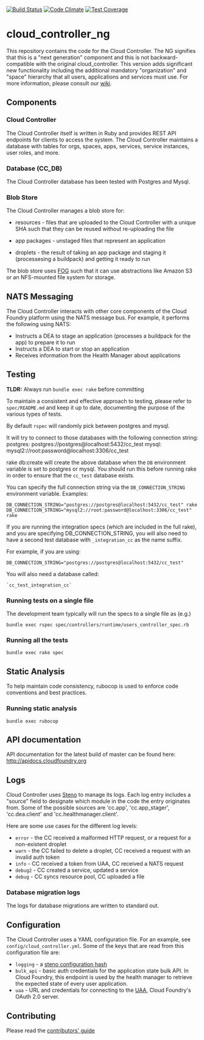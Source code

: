 [![Build Status](https://travis-ci.org/cloudfoundry/cloud_controller_ng.png)](https://travis-ci.org/cloudfoundry/cloud_controller_ng)
[![Code Climate](https://codeclimate.com/github/cloudfoundry/cloud_controller_ng.png)](https://codeclimate.com/github/cloudfoundry/cloud_controller_ng)
[![Test Coverage](https://codeclimate.com/repos/51c3523bf3ea005a650124e6/badges/da59f8dc2c9862d749c6/coverage.png)](https://codeclimate.com/repos/51c3523bf3ea005a650124e6/feed)

# cloud_controller_ng

This repository contains the code for the Cloud Controller. The NG signifies
that this is a "next generation" component and this is not backward-compatible
with the original cloud_controller. This version adds significant new
functionality including the additional mandatory "organization" and "space"
hierarchy that all users, applications and services must use. For more information, please consult our [wiki](https://github.com/cloudfoundry/cloud_controller_ng/wiki).

## Components

### Cloud Controller

The Cloud Controller itself is written in Ruby and provides REST API endpoints
for clients to access the system. The Cloud Controller maintains a database with
tables for orgs, spaces, apps, services, service instances, user roles, and more.

### Database (CC_DB)

The Cloud Controller database has been tested with Postgres and Mysql.

### Blob Store

The Cloud Controller manages a blob store for:

- resources - files that are uploaded to the Cloud Controller with a unique SHA
  such that they can be reused without re-uploading the file

- app packages - unstaged files that represent an application

- droplets - the result of taking an app package and staging it
  (processesing a buildpack) and getting it ready to run

The blob store uses [FOG][fog] such that it can use abstractions like
Amazon S3 or an NFS-mounted file system for storage.

[fog]: http://fog.io/

## NATS Messaging

The Cloud Controller interacts with other core components of the Cloud Foundry
platform using the NATS message bus. For example, it performs the following using NATS:

- Instructs a DEA to stage an application (processes a buildpack for the app) to prepare it to run
- Instructs a DEA to start or stop an application
- Receives information from the Health Manager about applications

## Testing

**TLDR:** Always run `bundle exec rake` before committing

To maintain a consistent and effective approach to testing, please refer to `spec/README.md` and
keep it up to date, documenting the purpose of the various types of tests.

By default `rspec` will randomly pick between postgres and mysql.

It will try to connect to those databases with the following connection string:
postgres: postgres://postgres@localhost:5432/cc_test
mysql: mysql2://root:password@localhost:3306/cc_test

rake db:create will create the above database when the `DB` environment variable is set to postgres or mysql.
You should run this before running rake in order to ensure that the `cc_test` database exists.

You can specify the full connection string via the `DB_CONNECTION_STRING`
environment variable. Examples:

    DB_CONNECTION_STRING="postgres://postgres@localhost:5432/cc_test" rake
    DB_CONNECTION_STRING="mysql2://root:password@localhost:3306/cc_test" rake

If you are running the integration specs (which are included in the full rake),
and you are specifying DB_CONNECTION_STRING, you will also
need to have a second test database with `_integration_cc` as the name suffix.

For example, if you are using:

    DB_CONNECTION_STRING="postgres://postgres@localhost:5432/cc_test"

You will also need a database called:

    `cc_test_integration_cc`


### Running tests on a single file

The development team typically will run the specs to a single file as (e.g.)

    bundle exec rspec spec/controllers/runtime/users_controller_spec.rb

### Running all the tests

    bundle exec rake spec

## Static Analysis

To help maintain code consistency, rubocop is used to enforce code conventions and best practices.

### Running static analysis

    bundle exec rubocop

## API documentation

API documentation for the latest build of master can be found here: http://apidocs.cloudfoundry.org

## Logs

Cloud Controller uses [Steno](http://github.com/cloudfoundry/steno) to manage its logs.
Each log entry includes a "source" field to designate which module in the code the
entry originates from.  Some of the possible sources are 'cc.app', 'cc.app_stager',
'cc.dea.client' and 'cc.healthmanager.client'.

Here are some use cases for the different log levels:
* `error` - the CC received a malformed HTTP request, or a request for a non-existent droplet
* `warn` - the CC failed to delete a droplet, CC received a request with an invalid auth token
* `info` - CC received a token from UAA, CC received a NATS request
* `debug2` - CC created a service, updated a service
* `debug` - CC syncs resource pool, CC uploaded a file

### Database migration logs

The logs for database migrations are written to standard out.

## Configuration

The Cloud Controller uses a YAML configuration file.
For an example, see `config/cloud_controller.yml`.
Some of the keys that are read from this configuration file are:

* `logging` - a [steno configuration hash](http://github.com/cloudfoundry/steno#from-yaml-file)
* `bulk_api` - basic auth credentials for the application state bulk API. In Cloud Foundry,
this endpoint is used by the health manager to retrieve the expected state of every user
application.
* `uaa` - URL and credentials for connecting to the [UAA](http://github.com/cloudfoundry/uaa),
Cloud Foundry's OAuth 2.0 server.

## Contributing

Please read the [contributors' guide](https://github.com/cloudfoundry/cloud_controller_ng/blob/master/CONTRIBUTING.md)

